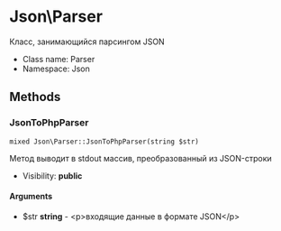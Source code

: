 Json\Parser
===============

Класс, занимающийся парсингом JSON




* Class name: Parser
* Namespace: Json







Methods
-------


### JsonToPhpParser

    mixed Json\Parser::JsonToPhpParser(string $str)

Метод выводит в stdout массив, преобразованный из JSON-строки



* Visibility: **public**


#### Arguments
* $str **string** - &lt;p&gt;входящие данные в формате JSON&lt;/p&gt;


